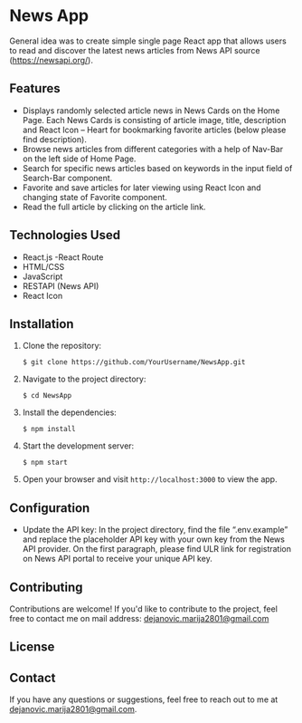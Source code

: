 # News App

General idea was to create simple single page React app that allows users to read and discover the latest news articles from News API source (https://newsapi.org/).

## Features

- Displays randomly selected article news in News Cards on the Home Page. Each News Cards is consisting of article image, title, description and React Icon – Heart for bookmarking favorite articles (below please find description).
- Browse news articles from different categories with a help of Nav-Bar on the left side of Home Page.
- Search for specific news articles based on keywords in the input field of Search-Bar component.
- Favorite and save articles for later viewing using React Icon and changing state of Favorite component.
- Read the full article by clicking on the article link. 

## Technologies Used

- React.js
-React Route
- HTML/CSS
- JavaScript
- RESTAPI (News API)
- React Icon

## Installation

1. Clone the repository:

   ```
   $ git clone https://github.com/YourUsername/NewsApp.git
   ```

2. Navigate to the project directory:

   ```
   $ cd NewsApp
   ```

3. Install the dependencies:

   ```
   $ npm install
   ```

4. Start the development server:

   ```
   $ npm start
   ```

5. Open your browser and visit `http://localhost:3000` to view the app.

## Configuration

- Update the API key: In the project directory, find the file “.env.example” and replace the placeholder API key with your own key from the News API provider. On the first paragraph, please find ULR link for registration on News API portal to receive your unique API key.

## Contributing

Contributions are welcome! If you'd like to contribute to the project, feel free to contact me on mail address: dejanovic.marija2801@gmail.com

## License

## Contact

If you have any questions or suggestions, feel free to reach out to me at dejanovic.marija2801@gmail.com.
